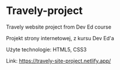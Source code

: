# Travely-project

Travely website project from Dev Ed course

Projekt strony internetowej, z kursu Dev Ed'a

Użyte technologie: HTML5, CSS3

Link: https://travely-site-project.netlify.app/
